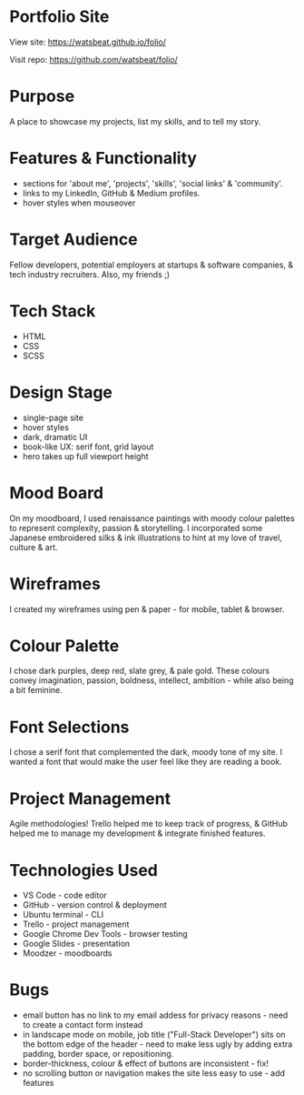 # Portfolio Site

View site: https://watsbeat.github.io/folio/

Visit repo: https://github.com/watsbeat/folio/

# Purpose

A place to showcase my projects, list my skills, and to tell my story.

# Features & Functionality
  - sections for 'about me', 'projects', 'skills', 'social links' & 'community'.
  - links to my LinkedIn, GitHub & Medium profiles.
  - hover styles when mouseover

# Target Audience

Fellow developers, potential employers at startups & software companies, & tech industry recruiters. Also, my friends ;)

# Tech Stack
  - HTML
  - CSS
  - SCSS
  
# Design Stage

- single-page site
- hover styles
- dark, dramatic UI
- book-like UX: serif font, grid layout
- hero takes up full viewport height

# Mood Board

On my moodboard, I used renaissance paintings with moody colour palettes to represent complexity, passion & storytelling. 
I incorporated some Japanese embroidered silks & ink illustrations to hint at my love of travel, culture & art.

# Wireframes

I created my wireframes using pen & paper - for mobile, tablet & browser.

# Colour Palette

I chose dark purples, deep red, slate grey, & pale gold. These colours convey imagination, passion, boldness, intellect, ambition - while also being a bit feminine.

# Font Selections

I chose a serif font that complemented the dark, moody tone of my site. I wanted a font that would make the user feel like they are reading a book.

# Project Management

Agile methodologies! Trello helped me to keep track of progress, & GitHub helped me to manage my development & integrate finished features.

# Technologies Used

- VS Code - code editor
- GitHub - version control & deployment
- Ubuntu terminal - CLI
- Trello - project management
- Google Chrome Dev Tools - browser testing
- Google Slides - presentation
- Moodzer - moodboards

# Bugs

- email button has no link to my email addess for privacy reasons - need to create a contact form instead
- in landscape mode on mobile, job title ("Full-Stack Developer") sits on the bottom edge of the header - need to make less ugly by adding extra padding, border space, or repositioning.
- border-thickness, colour & effect of buttons are inconsistent - fix!
- no scrolling button or navigation makes the site less easy to use - add features
